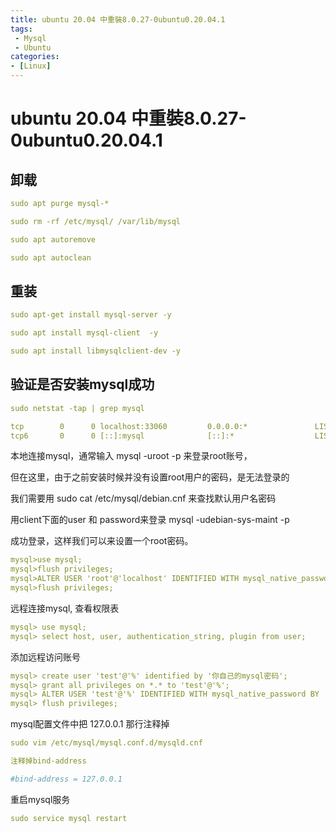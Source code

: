 ```yaml
---
title: ubuntu 20.04 中重裝8.0.27-0ubuntu0.20.04.1
tags:
 - Mysql
 - Ubuntu
categories:
- [Linux]
---
```




# ubuntu 20.04 中重裝8.0.27-0ubuntu0.20.04.1

## 卸载	


```yaml
sudo apt purge mysql-*

sudo rm -rf /etc/mysql/ /var/lib/mysql

sudo apt autoremove

sudo apt autoclean
```

## 重装

```yaml
sudo apt-get install mysql-server -y

sudo apt install mysql-client  -y

sudo apt install libmysqlclient-dev -y
```

##  验证是否安装mysql成功

```yaml
sudo netstat -tap | grep mysql 

tcp        0      0 localhost:33060         0.0.0.0:*               LISTEN      3282/mysqld         
tcp6       0      0 [::]:mysql              [::]:*                  LISTEN      3282/mysqld    
```

 本地连接mysql，通常输入 mysql -uroot -p 来登录root账号，

但在这里，由于之前安装时候并没有设置root用户的密码，是无法登录的

我们需要用 sudo cat /etc/mysql/debian.cnf 来查找默认用户名密码

用client下面的user 和 password来登录  mysql -udebian-sys-maint -p

成功登录，这样我们可以来设置一个root密码。

```yaml
mysql>use mysql;
mysql>flush privileges;
mysql>ALTER USER 'root'@'localhost' IDENTIFIED WITH mysql_native_password BY '你的密码';
mysql>flush privileges;
```

远程连接mysql, 查看权限表

```yaml
mysql> use mysql;
mysql> select host, user, authentication_string, plugin from user; 
```

添加远程访问账号

```yaml
mysql> create user 'test'@'%' identified by '你自己的mysql密码';
mysql> grant all privileges on *.* to 'test'@'%';
mysql> ALTER USER 'test'@'%' IDENTIFIED WITH mysql_native_password BY 'test';
mysql> flush privileges;
```

mysql配置文件中把 127.0.0.1 那行注释掉

```yaml
sudo vim /etc/mysql/mysql.conf.d/mysqld.cnf

注释掉bind-address

#bind-address = 127.0.0.1
```

重启mysql服务

```yaml
sudo service mysql restart
```